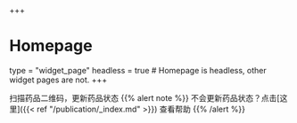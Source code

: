 +++
# Homepage
type = "widget_page"
headless = true  # Homepage is headless, other widget pages are not.
+++

扫描药品二维码，更新药品状态
{{% alert note %}}
不会更新药品状态？点击[这里]({{< ref "/publication/_index.md" >}}) 查看帮助
{{% /alert %}}